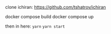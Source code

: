 clone ichiran: https://github.com/tshatrov/ichiran

docker compose build
docker compose up

then in here:
`yarn`
`yarn start`